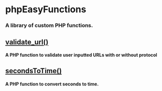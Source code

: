 # phpEasyFunctions  
###  A library of custom PHP functions.  

## [validate_url()](https://github.com/thegreatzeus/phpEasyFunctions/tree/main/validate_url#validate_url)  
####  A PHP function to validate user inputted URLs with or without protocol  

## [secondsToTime()](https://github.com/thegreatzeus/phpEasyFunctions/tree/main/secondsToTime#secondstotime)  
####  A PHP function to convert seconds to time.  
